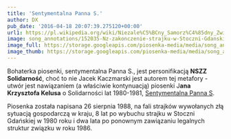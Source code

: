 ```yaml
---
title: 'Sentymentalna Panna S.'
author: DX
pub_date: '2016-04-18 20:07:39.275120+00:00'
url1: https://pl.wikipedia.org/wiki/Niezale%C5%BCny_Samorz%C4%85dny_Zwi%C4%85zek_Zawodowy_%E2%80%9ESolidarno%C5%9B%C4%87%E2%80%9D
image: song_annotations/152035-Nz-zakonczenie-strajku-w-Stoczni-Gdanskiej-w-1988-r-Teraz-Solida_332RSGh.jpg
image_full: https://storage.googleapis.com/piosenka-media/media/song_annotations/152035-Nz-zakonczenie-strajku-w-Stoczni-Gdanskiej-w-1988-r-Teraz-Solida_332RSGh.jpg
image_thumb: https://storage.googleapis.com/piosenka-media/media/song_annotations/152035-Nz-zakonczenie-strajku-w-Stoczni-Gdanskiej-w-1988-r-Teraz-Solida_332RSGh.jpg.0x300_q85_upscale.jpg
---
```


Bohaterka piosenki, sentymentalna Panna S., jest personifikacją **NSZZ Solidarność**, choć to nie Jacek Kaczmarski jest autorem tej metafory \- utwór jest nawiązaniem \(a właściwie kontynuacją\) piosenki J**ana Krzysztofa Kelusa** o Solidarności lat 1980\-1981, [Sentymentalna Panna S](http://www.piosenkaztekstem.pl/opracowanie/jan\-krzysztof\-kelus\-sentymentalna\-panna\-s/).

Piosenka została napisana 26 sierpnia 1988, na fali strajków wywołanych złą sytuacją gospodarczą w kraju, 8 lat po wybuchu strajku w Stoczni Gdańskiej w 1980 roku i dwa lata po ponownym zawiązaniu legalnych struktur związku w roku 1986.